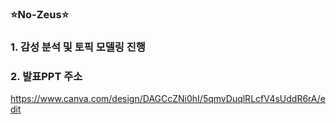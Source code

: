 ### :star:No-Zeus:star:

### 1. 감성 분석 및 토픽 모델링 진행

### 2. 발표PPT 주소
https://www.canva.com/design/DAGCcZNi0hI/5qmvDuqlRLcfV4sUddR6rA/edit
